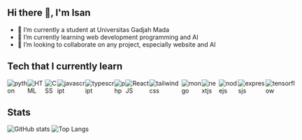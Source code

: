 ## Hi there 👋, I'm Isan

- 🔭 I’m currently a student at Universitas Gadjah Mada
- 🌱 I’m currently learning web development programming and AI
- 👯 I’m looking to collaborate on any project, especially website and AI

## Tech that I currently learn
<div style="display:flex">
  <img src="https://img.shields.io/badge/Python-black?logo=python&logoSize=auto" alt="python">
  <img src="https://img.shields.io/badge/HTML-black?logo=html5&logoSize=auto" alt="HTML">
  <img src="https://img.shields.io/badge/css-black?logo=css3&logoColor=264de4&logoSize=auto" alt="CSS">
  <img src="https://img.shields.io/badge/Javascript-black?logo=javascript&logoSize=auto" alt="javascript">
  <img src="https://img.shields.io/badge/Typescript-black?logo=typescript&logoSize=auto" alt="typescript">
  <img src="https://img.shields.io/badge/PHP-black?logo=php&logoSize=auto" alt="php">
  <img src="https://img.shields.io/badge/React-black?logo=react&logoSize=auto" alt="ReactJS">
  <img src="https://img.shields.io/badge/Tailwind-black?logo=tailwindcss&logoSize=auto" alt="tailwindcss">
  <img src="https://img.shields.io/badge/MongoDB-black?logo=mongodb&logoSize=auto" alt="mongo">
  <img src="https://img.shields.io/badge/NextJS-black?logo=nextdotjs&logoSize=auto" alt="nextjs">
  <img src="https://img.shields.io/badge/NodeJS-black?logo=nodedotjs&logoSize=auto" alt="nodejs">
  <img src="https://img.shields.io/badge/ExpressJS-black?logo=express&logoSize=auto" alt="expressjs">
  <img src="https://img.shields.io/badge/Tensorflow-black?logo=tensorflow&logoSize=auto" alt="tensorflow">
</div>

## Stats
![GitHub stats](https://github-readme-stats.vercel.app/api?username=ee-son&show_icons=true&theme=transparent)
![Top Langs](https://github-readme-stats.vercel.app/api/top-langs/?username=ee-son&layout=compact)
